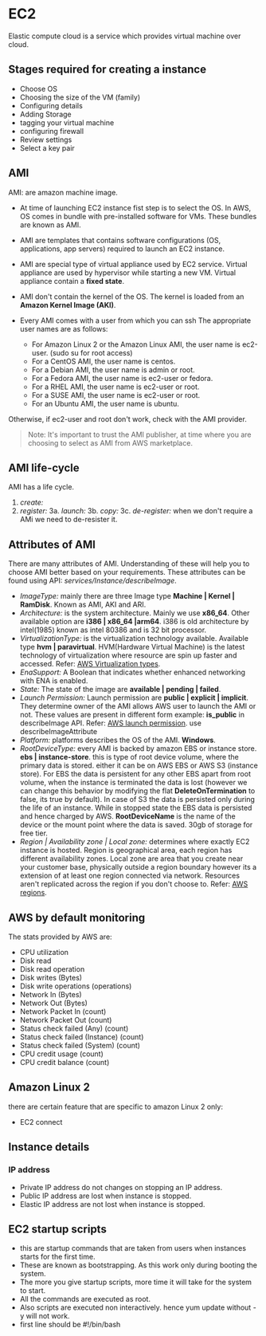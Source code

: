 # EC2

Elastic compute cloud is a service which provides virtual machine over cloud.

## Stages required for creating a instance

- Choose OS
- Choosing the size of the VM (family)
- Configuring details
- Adding Storage
- tagging your virtual machine
- configuring firewall
- Review settings
- Select a key pair

## AMI

AMI: are amazon machine image.

- At time of launching EC2 instance fist step is to select the OS. In AWS, OS comes in bundle with pre-installed software for VMs. These bundles are known as AMI.

- AMI are templates that contains software configurations (OS, applications, app servers) required to launch an EC2 instance.

- AMI are special type of virtual appliance used by EC2 service. Virtual appliance are used by hypervisor while starting a new VM. Virtual appliance contain a **fixed state**.

- AMI don't contain the kernel of the OS. The kernel is loaded from an **Amazon Kernel Image (AKI)**.

- Every AMI comes with a user from which you can ssh
The appropriate user names are as follows:
  - For Amazon Linux 2 or the Amazon Linux AMI, the user name is ec2-user. (sudo su for root access)
  - For a CentOS AMI, the user name is centos.
  - For a Debian AMI, the user name is admin or root.
  - For a Fedora AMI, the user name is ec2-user or fedora.
  - For a RHEL AMI, the user name is ec2-user or root.
  - For a SUSE AMI, the user name is ec2-user or root.
  - For an Ubuntu AMI, the user name is ubuntu.

Otherwise, if ec2-user and root don't work, check with the AMI provider.
> Note: It's important to trust the AMI publisher, at time where you are choosing to select as AMI from AWS marketplace.

## AMI life-cycle

AMI has a life cycle.

1. *create:*
2. *register:*
3a. *launch:*
3b. *copy:*
3c. *de-register:* when we don't require a AMi we need to de-resister it.

## Attributes of AMI

There are many attributes of AMI. Understanding of these will help you to choose AMI better based on your requirements. These attributes can be found using API: *services/Instance/describeImage*.

- *ImageType:* mainly there are three Image type **Machine | Kernel | RamDisk**. Known as AMI, AKI and ARI.
- *Architecture:* is the system architecture. Mainly we use **x86_64**. Other available option are **i386 | x86_64 |arm64**. i386 is old architecture by intel(1985) known as intel 80386 and is 32 bit processor.
- *VirtualizationType:* is the virtualization technology available. Available type **hvm | paravirtual**. HVM(Hardware Virtual Machine) is the latest technology of virtualization where resource are spin up faster and accessed. Refer: [AWS Virtualization types](https://docs.aws.amazon.com/AWSEC2/latest/UserGuide/virtualization_types.html).
- *EnaSupport:* A Boolean that indicates whether enhanced networking with ENA is enabled.
- *State:* The state of the image are **available | pending | failed**.
- *Launch Permission:* Launch permission are **public | explicit | implicit**. They determine owner of the AMI allows AWS user to launch the AMI or not. These values are present in different form example: **is_public** in describeImage API. Refer: [AWS launch permission](https://docs.aws.amazon.com/AWSEC2/latest/UserGuide/ComponentsAMIs.html#launch-permissions). use describeImageAttribute
- *Platform:* platforms describes the OS of the AMI. **Windows**.
- *RootDeviceType:* every AMI is backed by amazon EBS or instance store. **ebs | instance-store**. this is type of root device volume, where the primary data is stored. either it can be on AWS EBS or AWS S3 (instance store). For EBS the data is persistent for any other EBS apart from root volume, when the instance is terminated the data is lost (however we can change this behavior by modifying the flat **DeleteOnTermination** to false, its true by default). In case of S3 the data is persisted only during the life of an instance. While in stopped state the EBS data is persisted and hence charged by AWS. **RootDeviceName** is the name of the device or the mount point where the data is saved. 30gb of storage for free tier.
- *Region | Availability zone | Local zone:* determines where exactly EC2 instance is hosted. Region is geographical area, each region has different availability zones. Local zone are area that you create near your customer base, physically outside a region boundary however its a extension of at least one region connected via network. Resources aren't replicated across the region if you don't choose to. Refer: [AWS regions](https://docs.aws.amazon.com/AWSEC2/latest/UserGuide/using-regions-availability-zones.html).

## AWS by default monitoring

The stats provided by AWS are:

- CPU utilization
- Disk read
- Disk read operation
- Disk writes (Bytes)
- Disk write operations (operations)
- Network In (Bytes)
- Network Out (Bytes)
- Network Packet In (count)
- Network Packet Out (count)
- Status check failed (Any) (count)
- Status check failed (Instance) (count)
- Status check failed (System) (count)
- CPU credit usage (count)
- CPU credit balance (count)

## Amazon Linux 2

there are certain feature that are specific to amazon Linux 2 only:

- EC2 connect

## Instance details

### IP address

- Private IP address do not changes on stopping an IP address.
- Public IP address are lost when instance is stopped.
- Elastic IP address are not lost when instance is stopped.

## EC2 startup scripts

- this are startup commands that are taken from users when instances starts for the first time.
- These are known as bootstrapping. As this work only during booting the system.
- The more you give startup scripts, more time it will take for the system to start.
- All the commands are executed as root.
- Also scripts are executed non interactively. hence yum update without -y will not work.
- first line should be #!/bin/bash
